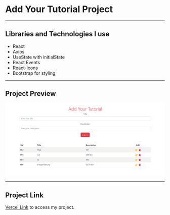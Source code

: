 # Add Your Tutorial Project 


<hr>

## Libraries and Technologies I use
* React
* Axios
* UseState with initialState
* React Events
* React-icons 
* Bootstrap for styling

<hr>

## Project Preview 
![Alt Text](https://github.com/asknksk/Add-Your-Tutorial/blob/master/src/assets/Preview.gif)

<hr> 

## Project Link
<a href="https://add-your-tutorial.vercel.app/" target="_blank">Vercel Link</a> to access my project. <br>


